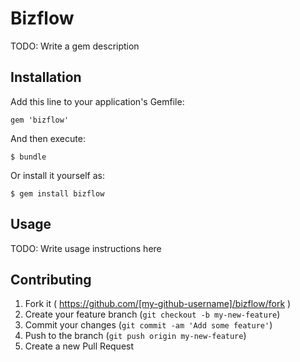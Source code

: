# Bizflow

TODO: Write a gem description

## Installation

Add this line to your application's Gemfile:

    gem 'bizflow'

And then execute:

    $ bundle

Or install it yourself as:

    $ gem install bizflow

## Usage

TODO: Write usage instructions here

## Contributing

1. Fork it ( https://github.com/[my-github-username]/bizflow/fork )
2. Create your feature branch (`git checkout -b my-new-feature`)
3. Commit your changes (`git commit -am 'Add some feature'`)
4. Push to the branch (`git push origin my-new-feature`)
5. Create a new Pull Request
